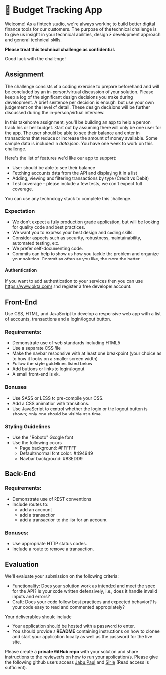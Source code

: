 # 💸 Budget Tracking App

Welcome! As a fintech studio, we're always working to build better digital finance tools for our customers. The purpose of the technical challenge is to give us insight in your technical abilities, design & development approach and general technical skills.

**Please treat this technical challenge as confidential.**

Good luck with the challenge!

## Assignment

The challenge consists of a coding exercise to prepare beforehand and will be concluded by an in-person/virtual discussion of your solution. Please keep a log of the significant design decisions you make during development. A brief sentence per decision is enough, but use your own judgement on the level of detail. These design decisions will be further discussed during the in-person/virtual interview.

In this takehome assignment, you'll be building an app to help a person track his or her budget. Start out by assuming there will only be one user for the app. The user should be able to see their balance and enter in transactions that reduce or increase the amount of money available. Some sample data is included in *data.json*. You have one week to work on this challenge.

Here's the list of features we'd like our app to support:

* User should be able to see their balance
* Fetching accounts data from the API and displaying it in a list
* Adding, viewing and filtering transactions by type (Credit vs Debit)
* Test coverage - please include a few tests, we don't expect full coverage.

You can use any technology stack to complete this challenge.

### Expectation

* We don’t expect a fully production grade application, but will be looking for quality code and best practices.
* We want you to express your best design and coding skills.
* Consider aspects such as security, robustness, maintainability, automated testing, etc.
* We prefer self-documenting code.
* Commits can help to show us how you tackle the problem and organize your solution. Commit as often as you like, the more the better.

#### Authentication
If you want to add authentication to your services then you can use https://www.okta.com/ and register a free developer account.

## Front-End

Use CSS, HTML, and JavaScript to develop a responsive web app with a list of accounts, transactions and a login/logout button.

### Requirements:

- Demonstrate use of web standards including HTML5
- Use a separate CSS file
- Make the navbar responsive with at least one breakpoint (your choice as to how it looks on a smaller screen width)
- Follow the style guidelines listed below
- Add buttons or links to login/logout
- A small front-end is ok.

### Bonuses

- Use SASS or LESS to pre-compile your CSS.   
- Add a CSS animation with transitions.   
- Use JavaScript to control whether the login or the logout button is shown; only one should be visible at a time. 

### Styling Guidelines

- Use the "Roboto" Google font
- Use the following colors
	- Page background: #FFFFFF    
	- Default/normal font color: #494949   
	- Navbar background: #83EDD9   

## Back-End

### Requirements:

- Demonstrate use of REST conventions
- Include routes to:  
	- add an account
	- add a transaction
	- add a transaction to the list for an account

### Bonuses:

- Use appropriate HTTP status codes.  
- Include a route to remove a transaction.


## Evaluation

We'll evaluate your submission on the following criteria:

* Functionality: Does your solution work as intended and meet the spec for the API? Is your code written defensively, i.e., does it handle invalid inputs and errors?
* Craft: Does your code follow best practices and expected behavior? Is your code easy to read and commented appropriately?

Your deliverables should include

* Your application should be hosted with a password to enter.
* You should provide a **README** containing instructions on how to clonee and start your application locally as well as the password for the live site.

Please create a **private GitHub repo** with your solution and share instructions to the reviewer/s on how to run your application/s. Please give the following github users access [Jabu](https://github.com/Jabu09),[Paul](https://github.com/Paul-Harrington) and [Sihle](https://github.com/sihle-basalt) (Read access is sufficient).
